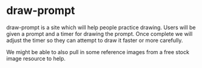 # draw-prompt

draw-prompt is a site which will help people practice drawing. Users will be given a prompt and a timer for drawing the prompt. Once complete we will adjust the timer so they can attempt to draw it faster or more carefully.

We might be able to also pull in some reference images from a free stock image resource to help.
